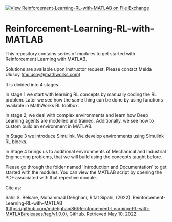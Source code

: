 [![View Reinforcement-Learning-RL-with-MATLAB on File Exchange](https://www.mathworks.com/matlabcentral/images/matlab-file-exchange.svg)](https://www.mathworks.com/matlabcentral/fileexchange/111460-reinforcement-learning-rl-with-matlab)

# Reinforcement-Learning-RL-with-MATLAB
This repository contains series of modules to get started with Reinforcement Learning with MATLAB.

Solutions are available upon instructor request. Please contact Melda Ulusoy (<mulusoy@mathworks.com>)

It is divided into 4 stages.

In stage 1 we start with learning RL concepts by manually coding the RL problem. Later 
we see how the same thing can be done by using functions available in MathWorks 
RL toolbox.

In stage 2, we deal with complex environments and learn how Deep Learning agents 
are modelled and trained. Additionally, we see how to custom build an environment 
in MATLAB.

In Stage 3 we introduce Simulink. We develop environments using Simulink RL blocks.

In Stage 4 brings us to additional environments of Mechanical and Industrial 
Engineering problems, that we will build using the concepts taught before.

Please go through the folder named 'Introduction and Documentation' to get started with the modules.
You can view the MATLAB script by opening the PDF associated with that repective module.

Cite as: 

Sahil S. Belsare, Mohammad Dehghani, Rifat Sipahi, (2022). Reinforcement-Learning-RL-with-MATLAB (https://github.com/mdehghani86/Reinforcement-Learning-RL-with-MATLAB/releases/tag/v1.0.0), GitHub. Retrieved May 10, 2022.
